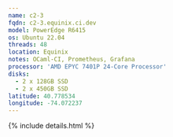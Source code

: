 ```yaml
---
name: c2-3
fqdn: c2-3.equinix.ci.dev
model: PowerEdge R6415
os: Ubuntu 22.04
threads: 48
location: Equinix
notes: OCaml-CI, Prometheus, Grafana
processor: 'AMD EPYC 7401P 24-Core Processor'
disks:
  - 2 x 128GB SSD
  - 2 x 450GB SSD
latitude: 40.778534
longitude: -74.072237
---
```

{% include details.html %} 


